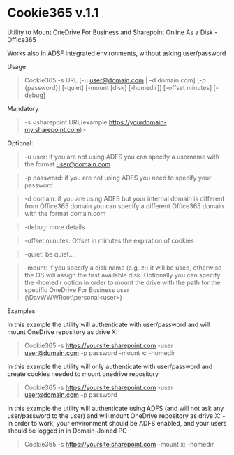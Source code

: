 # Cookie365 v.1.1
Utility to Mount OneDrive For Business and Sharepoint Online As a Disk - Office365

Works also in ADSF integrated environments, without asking user/password

Usage: 

> 

> Cookie365 -s URL [-u user@domain.com | -d domain.com] [-p {password}] [-quiet] [-mount [disk] [-homedir]] [-offset minutes] [-debug]

Mandatory


> -s <sharepoint URL(example https://yourdomain-my.sharepoint.com)>

Optional:


>  -u user: if you are not using ADFS you can specify a username with the format user@domain.com


>  -p password: if you are not using ADFS you need to specify your password
 

> -d domain: if you are using ADFS but your internal domain is different from Office365 domain you 
              can specify a different Office365 domain with the format domain.com 

>  -debug: more details


>  -offset minutes: Offset in minutes the expiration of cookies


>  -quiet: be quiet...


>  -mount: if you specify a disk name (e.g. z:) it will be used, otherwise the OS will assign the first available disk. Optionally you can specify the -homedir option in order to mount the drive with the path for the specific OneDrive For Business user (\DavWWWRoot\personal\<user>)


Examples

In this example the utility will authenticate with user/password and will mount OneDrive repository as drive X:
> Cookie365 -s https://yoursite.sharepoint.com -user user@domain.com -p password -mount x: -homedir

In this example the utility will only authenticate with user/password and create cookies needed to mount onedrive repository
> Cookie365 -s https://yoursite.sharepoint.com -user user@domain.com -p password 

In this example the utility will authenticate using ADFS (and will not ask any user/password to the user) and will mount OneDrive repository as drive X: - In order to work, your environment should be ADFS enabled, and your users should be logged in in  Domain-Joined PC
> Cookie365 -s https://yoursite.sharepoint.com -mount x: -homedir

